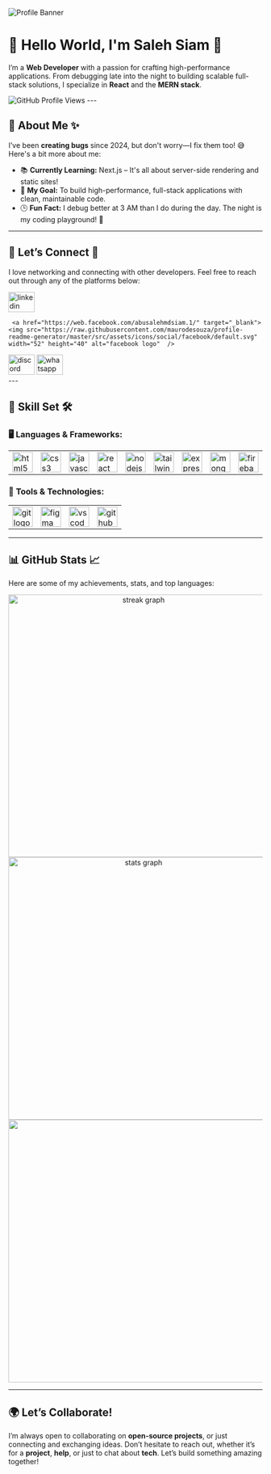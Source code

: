 
![Profile Banner](https://i.ibb.co.com/8npf1prX/Black-Elegant-Modern-Personal-Linked-In-Banner.png)
# 👋 **Hello World, I'm Saleh Siam** 🚀


I’m a **Web Developer** with a passion for crafting high-performance applications. From debugging late into the night to building scalable full-stack solutions, I specialize in **React** and the **MERN stack**. 


 <img src="https://komarev.com/ghpvc/?username=salehsiam&label=Profile%20views&color=0e75b6&style=flat" alt="GitHub Profile Views" class="h-5" />
---

## 🌟 **About Me** ✨

I’ve been **creating bugs** since 2024, but don't worry—I fix them too! 😅 Here's a bit more about me:

- 📚 **Currently Learning:** Next.js – It's all about server-side rendering and static sites!
- 🎯 **My Goal:** To build high-performance, full-stack applications with clean, maintainable code.
- 🕒 **Fun Fact:** I debug better at 3 AM than I do during the day. The night is my coding playground! 🌙

---

## 🚀 **Let’s Connect** 🤝

I love networking and connecting with other developers. Feel free to reach out through any of the platforms below:


  <div align="left">
      <a href="https://www.linkedin.com/in/saleh-siam-69950734b/" target="_blank">
    <img src="https://raw.githubusercontent.com/maurodesouza/profile-readme-generator/master/src/assets/icons/social/linkedin/default.svg" width="52" height="40" alt="linkedin logo"  />
  </a>
 
   
     <a href="https://web.facebook.com/abusalehmdsiam.1/" target="_blank">
    <img src="https://raw.githubusercontent.com/maurodesouza/profile-readme-generator/master/src/assets/icons/social/facebook/default.svg" width="52" height="40" alt="facebook logo"  />
  </a>
  <a href="https://discordapp.com/users/abusalehmdsiam" target="_blank"><img src="https://raw.githubusercontent.com/maurodesouza/profile-readme-generator/master/src/assets/icons/social/discord/default.svg" width="52" height="40" alt="discord logo" /></a>
    <a href="https://wa.me/+8801912697508" target="_blank"><img src="https://raw.githubusercontent.com/maurodesouza/profile-readme-generator/master/src/assets/icons/social/whatsapp/default.svg" width="52" height="40" alt="whatsapp logo" /></a>

</div>
---

## 💪 **Skill Set** 🛠

### 🖥 **Languages & Frameworks**:

<table>
  <tr>
    <td><img src="https://cdn.jsdelivr.net/gh/devicons/devicon/icons/html5/html5-original.svg" height="40" alt="html5 logo" /></td>
    <td><img src="https://cdn.jsdelivr.net/gh/devicons/devicon/icons/css3/css3-original.svg" height="40" alt="css3 logo" /></td>
    <td><img src="https://cdn.jsdelivr.net/gh/devicons/devicon/icons/javascript/javascript-original.svg" height="40" alt="javascript logo" /></td>
    <td><img src="https://cdn.jsdelivr.net/gh/devicons/devicon/icons/react/react-original.svg" height="40" alt="react logo" /></td>
    <td><img src="https://cdn.jsdelivr.net/gh/devicons/devicon/icons/nodejs/nodejs-original.svg" height="40" alt="nodejs logo" /></td>
    <td><img src="https://cdn.simpleicons.org/tailwindcss/06B6D4" height="40" alt="tailwindcss logo" /></td>
    <td><img src="https://skillicons.dev/icons?i=express" height="40" alt="express logo" /></td>
    <td><img src="https://cdn.simpleicons.org/mongodb/47A248" height="40" alt="mongodb logo" /></td>
    <td><img src="https://cdn.jsdelivr.net/gh/devicons/devicon/icons/firebase/firebase-plain.svg" height="40" alt="firebase logo" /></td>
  </tr>
</table>

### 🔧 **Tools & Technologies**:

<table>
  <tr>
    <td><img src="https://cdn.simpleicons.org/git/F05032" height="40" alt="git logo" /></td>
    <td><img src="https://skillicons.dev/icons?i=figma" height="40" alt="figma logo" /></td>
    <td><img src="https://skillicons.dev/icons?i=vscode" height="40" alt="vscode logo" /></td>
    <td><img src="https://skillicons.dev/icons?i=github" height="40" alt="github logo" /></td>
  </tr>
</table>

---

## 📊 **GitHub Stats** 📈

Here are some of my achievements, stats, and top languages:

 


<div align="center">
<img 
  src="https://nirzak-streak-stats.vercel.app/?user=salehsiam&theme=dracula&hide_border=true&ring=ff9c00&fire=ff6b81&currStreakLabel=ffffff&currStreakNum=00ffff&sideNums=ffffff&sideLabels=aaaaaa&dates=888888" 
  width="520px" 
  alt="streak graph" 
/>

   <img src="https://github-readme-stats.vercel.app/api?username=salehsiam&hide_title=false&hide_rank=false&show_icons=true&include_all_commits=true&count_private=true&disable_animations=false&theme=tokyonight&locale=en&hide_border=true&order=1" width="520px" alt="stats graph" />
 <br>
<img align="center" src="https://github-readme-stats-sigma-five.vercel.app/api/top-langs/?username=salehsiam&layout=compact&theme=tokyonight&hide_border=true" width="520px" />


   
</div>





---

## 🌍 **Let’s Collaborate!**

I’m always open to collaborating on **open-source projects**, or just connecting and exchanging ideas. Don’t hesitate to reach out, whether it’s for a **project**, **help**, or just to chat about **tech**. Let’s build something amazing together!
